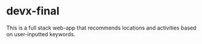# devx-final
This is a full stack web-app that recommends locations and activities based on user-inputted keywords.
